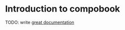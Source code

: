 # Introduction to compobook

TODO: write [great documentation](http://jacobian.org/writing/what-to-write/)
